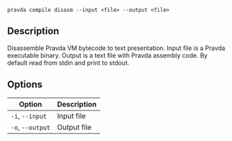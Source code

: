 <!--
THIS FILE IS GENERATED. DO NOT EDIT MANUALLY!
-->

```pravda compile disasm --input <file> --output <file>```

## Description
Disassemble Pravda VM bytecode to text presentation. Input file is a Pravda executable binary. Output is a text file with Pravda assembly code. By default read from stdin and print to stdout.
## Options

|Option|Description|
|----|----|
|`-i`, `--input`|Input file
|`-o`, `--output`|Output file
